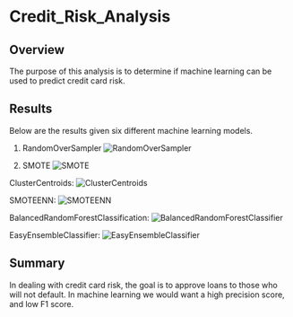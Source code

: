 # Credit_Risk_Analysis

## Overview
The purpose of this analysis is to determine if machine learning can be used to predict credit card risk.

## Results
Below are the results given six different machine learning models.

1. RandomOverSampler
![RandomOverSampler](https://user-images.githubusercontent.com/90434010/150690671-084a38f6-9af6-4f1c-9bcc-e72634fc57b1.PNG)

2. SMOTE
![SMOTE](https://user-images.githubusercontent.com/90434010/150690674-b6214779-da54-47b4-bb55-01c2797f1033.PNG)


ClusterCentroids:
![ClusterCentroids](https://user-images.githubusercontent.com/90434010/150690677-d1717803-48bd-4046-abb8-4a38f6296de1.PNG)


SMOTEENN:
![SMOTEENN](https://user-images.githubusercontent.com/90434010/150690681-8355474a-c966-4319-a942-9529de2461ee.PNG)


BalancedRandomForestClassification:
![BalancedRandomForestClassifier](https://user-images.githubusercontent.com/90434010/150690684-2837af51-6686-4879-af03-d573eba7876c.PNG)


EasyEnsembleClassifier:
![EasyEnsembleClassifier](https://user-images.githubusercontent.com/90434010/150690686-9bd2e66e-1cee-4fa2-bc56-1fd7dff71c28.PNG)


## Summary
In dealing with credit card risk, the goal is to approve loans to those who will not default. In machine learning we would want a high precision score, and low F1 score.
